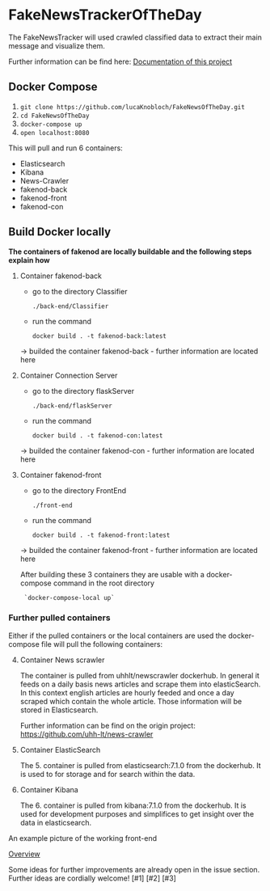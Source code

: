 # FakeNewsTrackerOfTheDay

The FakeNewsTracker will used crawled classified data to extract their main message and visualize them.

Further information can be find here: [Documentation of this project](./docs/UserGuide.md)

## Docker Compose

1. `git clone https://github.com/lucaKnobloch/FakeNewsOfTheDay.git`
2. `cd FakeNewsOfTheDay`
3. `docker-compose up`
4. `open localhost:8080`

This will pull and run 6 containers:

- Elasticsearch
- Kibana
- News-Crawler
- fakenod-back
- fakenod-front
- fakenod-con

## Build Docker locally

**The containers of fakenod are locally buildable and the following steps explain how**

1. Container fakenod-back
    - go to the directory Classifier

        `./back-end/Classifier`

    - run the command

        `docker build . -t fakenod-back:latest`

    -> builded the container fakenod-back
        - further information are located here

2. Container Connection Server
    - go to the directory flaskServer

        `./back-end/flaskServer`
    - run the command

        `docker build . -t fakenod-con:latest`

    -> builded the container fakenod-con
        -   further information are located here

3. Container fakenod-front
    - go to the directory FrontEnd

        `./front-end`
    - run the command

        `docker build . -t fakenod-front:latest`

    -> builded the container fakenod-front
        - further information are located here

    After building these 3 containers they are usable with a docker-compose command in the root directory

        `docker-compose-local up`

### Further pulled containers

Either if the pulled containers or the local containers are used the docker-compose file will pull the following containers:

4. Container News scrawler

    The container is pulled from uhhlt/newscrawler dockerhub.
    In general it feeds on a daily basis news articles and scrape them into elasticSearch.
    In this context english articles are hourly feeded and once a day scraped which contain the whole article. Those information will be stored in Elasticsearch.

    Further information can be find on the origin project: <https://github.com/uhh-lt/news-crawler>

5. Container ElasticSearch

   The 5. container is pulled from elasticsearch:7.1.0 from the dockerhub. It is used to for storage and for search within the data.

6. Container Kibana

    The 6. container is pulled from kibana:7.1.0 from the dockerhub. It is used for development purposes and simplifices to get insight over the data in elasticsearch.

An example picture of the working front-end

[Overview](./pictures/Overview.png)

Some ideas for further improvements are already open in the issue section. Further ideas are cordially
 welcome! [#1] [#2] [#3]